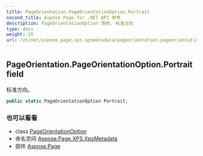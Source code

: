 ```yaml
---
title: PageOrientation.PageOrientationOption.Portrait
second_title: Aspose.Page for .NET API 参考
description: PageOrientationOption 场地. 标准方向
type: docs
weight: 20
url: /zh/net/aspose.page.xps.xpsmetadata/pageorientation.pageorientationoption/portrait/
---
```

## PageOrientation.PageOrientationOption.Portrait field

标准方向。

```csharp
public static PageOrientationOption Portrait;
```

### 也可以看看

* class [PageOrientationOption](../)
* 命名空间 [Aspose.Page.XPS.XpsMetadata](../../pageorientation.pageorientationoption/)
* 部件 [Aspose.Page](../../../)


